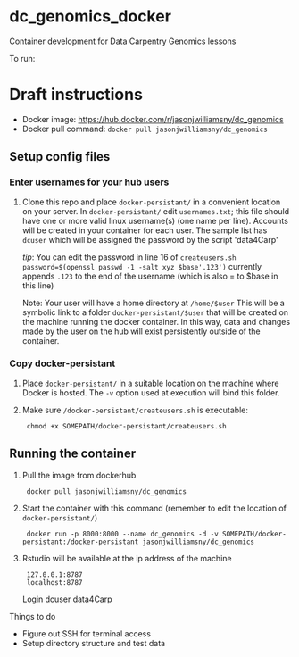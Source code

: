 # dc_genomics_docker
Container development for Data Carpentry Genomics lessons

To run:

# Draft instructions

- Docker image: https://hub.docker.com/r/jasonjwilliamsny/dc_genomics
- Docker pull command: `docker pull jasonjwilliamsny/dc_genomics`

## Setup config files

### Enter usernames for your hub users

1. Clone this repo and place `docker-persistant/` in
   a convenient location on your server. In `docker-persistant/`
   edit `usernames.txt`; this file should have one or more valid linux
   username(s) (one name per line). Accounts will be created in your
   container for each user. The sample list has `dcuser` which will be assigned
   the password by the script 'data4Carp'

   *tip*: You can edit the password in line 16 of `createusers.sh`
   `password=$(openssl passwd -1 -salt xyz $base'.123')` currently appends `.123`
    to the end of the username (which is also = to $base in this line)

   Note: Your user will have a home directory at `/home/$user`
   This will be a symbolic link to a folder `docker-persistant/$user`
   that will be created on the machine running the docker container.
   In this way, data and changes made by the user on the hub will exist
   persistently outside of the container.

### Copy docker-persistant

1. Place `docker-persistant/` in a suitable location on the
   machine where Docker is hosted. The `-v` option used at execution
   will bind this folder.
2. Make sure `/docker-persistant/createusers.sh` is executable:

        chmod +x SOMEPATH/docker-persistant/createusers.sh


## Running the container

1. Pull the image from dockerhub

        docker pull jasonjwilliamsny/dc_genomics

2. Start the container with this command (remember to edit the location of
   `docker-persistant/`)

        docker run -p 8000:8000 --name dc_genomics -d -v SOMEPATH/docker-persistant:/docker-persistant jasonjwilliamsny/dc_genomics

3. Rstudio will be available at the ip address of the machine

        127.0.0.1:8787
        localhost:8787

    Login
         dcuser
         data4Carp

Things to do

 - Figure out SSH for terminal access
 - Setup directory structure and test data
